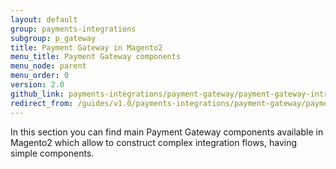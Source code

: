 ```yaml
---
layout: default
group: payments-integrations
subgroup: p_gateway
title: Payment Gateway in Magento2
menu_title: Payment Gateway components
menu_node: parent
menu_order: 0
version: 2.0
github_link: payments-integrations/payment-gateway/payment-gateway-intro.md
redirect_from: /guides/v1.0/payments-integrations/payment-gateway/payment-gateway-intro.html
---
```


In this section you can find main Payment Gateway components available in Magento2 which allow to construct complex integration flows, having simple components.

